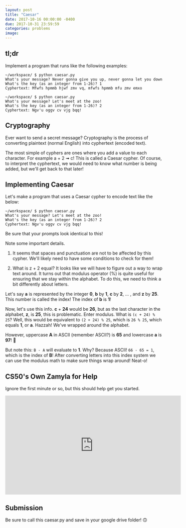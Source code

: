 ```yaml
---
layout: post
title: "Caesar"
date: 2017-10-16 00:00:00 -0400
due: 2017-10-31 23:59:59
categories: problems
image:
---
```


## tl;dr

Implement a program that runs like the following examples:

```
~/workspace/ $ python caesar.py
What's your message? Never gonna give you up, never gonna let you down
What's the key (as an integer from 1-26)? 1
Cyphertext: Mfwfs hpmmb hjwf zmv vq, mfwfs hpmmb mfu zmv emxo
```

```
~/workspace/ $ python caesar.py
What's your message? Let's meet at the zoo!
What's the key (as an integer from 1-26)? 2
Cyphertext: Ngv'u oggv cv vjg bqq!
```

## Cryptography

Ever want to send a secret message? Cryptography is the process of converting plaintext (normal English) into cyphertext (encoded text).

The most simple of cyphers are ones where you add a value to each character. For example a + 2 &#10143; c! This is called a Caesar cypher. Of course, to interpret the cyphertext, we would need to know what number is being added, but we'll get back to that later!

## Implementing Caesar

Let's make a program that uses a Caesar cypher to encode text like the below:

```
~/workspace/ $ python caesar.py
What's your message? Let's meet at the zoo!
What's the key (as an integer from 1-26)? 2
Cyphertext: Ngv'u oggv cv vjg bqq!
```

Be sure that your prompts look identical to this!

Note some important details.
1. It seems that spaces and punctuation are not to be affected by this cypher. We'll likely need to have some conditions to check for them!

2. What is z + 2 equal? It looks like we will have to figure out a way to wrap text around. It turns out that modulus operator (%) is quite useful for ensuring that we stay within the alphabet. To do this, we need to think a bit differently about letters.

Let's say **a** is represented by the integer **0**, **b** by **1**, **c** by **2**, ... , and **z** by **25**. This number is called the index! The index of **b** is **1**!

Now, let's use this info. **c** + **24** would be **26**, but as the last character in the alphabet, **z**, is **25**, this is problematic. Enter modulus. What is `(c + 24) % 25`? Well, this would be equivalent to `(2 + 24) % 25`, which is `26 % 25`, which equals **1**, or **a**. Hazzah! We've wrapped around the alphabet.

However, uppercase **A** in ASCII (remember ASCII?) is **65** and lowercase **a** is **97**! 😬

But note this: `B - A` will evaluate to **1**. Why? Because ASCII! `66 - 65 = 1`, which is the index of **B**! After converting letters into this index system we can use the modulus math to make sure things wrap around! Neat-o!

## CS50's Own Zamyla for Help

Ignore the first minute or so, but this should help get you started.

<iframe width="560" height="315" src="https://www.youtube.com/embed/5I7QqTTolHE?start=80" frameborder="0" gesture="media" allowfullscreen></iframe>

## Submission

Be sure to call this caesar.py and save in your google drive folder! 🙃
